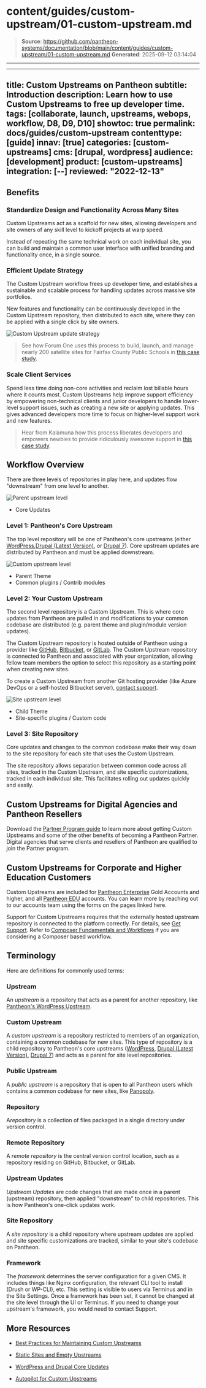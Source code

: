 # content/guides/custom-upstream/01-custom-upstream.md

> **Source**: https://github.com/pantheon-systems/documentation/blob/main/content/guides/custom-upstream/01-custom-upstream.md
> **Generated**: 2025-09-12 03:14:04

---

---
title: Custom Upstreams on Pantheon
subtitle: Introduction
description: Learn how to use Custom Upstreams to free up developer time.
tags: [collaborate, launch, upstreams, webops, workflow, D8, D9, D10]
showtoc: true
permalink: docs/guides/custom-upstream
contenttype: [guide]
innav: [true]
categories: [custom-upstreams]
cms: [drupal, wordpress]
audience: [development]
product: [custom-upstreams]
integration: [--]
reviewed: "2022-12-13"
---

<Youtube src="b1lNrZL0xxM" title="Pantheon Custom Upstreams" />

## Benefits

### Standardize Design and Functionality Across Many Sites

Custom Upstreams act as a scaffold for new sites, allowing developers and site owners of any skill level to kickoff projects at warp speed.

Instead of repeating the same technical work on each individual site, you can build and maintain a common user interface with unified branding and functionality once, in a single source.

### Efficient Update Strategy

The Custom Upstream workflow frees up developer time, and establishes a sustainable and scalable process for handling updates across massive site portfolios.

New features and functionality can be continuously developed in the Custom Upstream repository, then distributed to each site, where they can be applied with a single click by site owners.

![Custom Upstream update strategy](../../../images/update-diagram.png)

> See how Forum One uses this process to build, launch, and manage nearly 200 satellite sites for Fairfax County Public Schools in [this case study](https://pantheon.io/resources/forum-one-pantheon-fairfax-county-public-schools-edu-drupal-case-study).

### Scale Client Services

Spend less time doing non-core activities and reclaim lost billable hours where it counts most. Custom Upstreams help improve support efficiency by empowering non-technical clients and junior developers to handle lower-level support issues, such as creating a new site or applying updates. This gives advanced developers more time to focus on higher-level support work and new features.

> Hear from Kalamuna how this process liberates developers and empowers newbies to provide ridiculously awesome support in [this case study](https://pantheon.io/resources/kalamuna-pantheon-drupal-agency-case-study).

## Workflow Overview

There are three levels of repositories in play here, and updates flow "downstream" from one level to another.

<div className="upstream-overview-outter-clear">
<div className="upstream-overview-outter">
<div className="upstream-content-inner-icon">

![Parent upstream level](../../../images/levelone-icon.png)

<ul class="upstream">
<li>Core Updates</li>
</ul>

</div>
<div className="upstream-content-inner-content">
<h3>Level 1: Pantheon's Core Upstream</h3>

The top level repository will be one of Pantheon's core upstreams (either [WordPress](https://github.com/pantheon-systems/wordpress),[Drupal (Latest Version)](https://github.com/pantheon-upstreams/drupal-composer-managed), or [Drupal 7](https://github.com/pantheon-systems/drops-7)). Core upstream updates are distributed by Pantheon and must be applied downstream.

</div>
</div>
</div>
<div className="upstream-overview-outter-clear">
<div className="upstream-overview-outter">
<div className="upstream-content-inner-icon">

![Custom upstream level](../../../images/leveltwo-icon.png)

<ul class="upstream">
<li>Parent Theme</li>
<li>Common plugins / Contrib modules</li>
</ul>

</div>
<div className="upstream-content-inner-content">
<h3>Level 2: Your Custom Upstream</h3>

The second level repository is a Custom Upstream. This is where core updates from Pantheon are pulled in and modifications to your common codebase are distributed (e.g. parent theme and plugin/module version updates).

The Custom Upstream repository is hosted outside of Pantheon using a provider like [GitHub](https://github.com/), [Bitbucket](https://bitbucket.org/), or [GitLab](https://gitlab.com/). The Custom Upstream repository is connected to Pantheon and associated with your organization, allowing fellow team members the option to select this repository as a starting point when creating new sites.

To create a Custom Upstream from another Git hosting provider (like Azure DevOps or a self-hosted Bitbucket server), [contact support](/guides/support).

</div>
</div>
</div>
<div className="upstream-overview-outter">
<div className="upstream-content-inner-icon">

![Site upstream level](../../../images/levelthree-icon.png)

<ul class="upstream">
<li>Child Theme</li>
<li>Site-specific plugins / Custom code</li>
</ul>
</div>
<div className="upstream-content-inner-content">
<h3>Level 3: Site Repository</h3>

Core updates and changes to the common codebase make their way down to the site repository for each site that uses the Custom Upstream.

The site repository allows separation between common code across all sites, tracked in the Custom Upstream, and site specific customizations, tracked in each individual site. This facilitates rolling out updates quickly and easily.

</div>
</div>

## Custom Upstreams for Digital Agencies and Pantheon Resellers

Download the [Partner Program guide](https://pantheon.io/resources/pantheon-partner-program-guide?docs) to learn more about getting Custom Upstreams and some of the other benefits of becoming a Pantheon Partner. Digital agencies that serve clients and resellers of Pantheon are qualified to join the Partner program.

## Custom Upstreams for Corporate and Higher Education Customers 

Custom Upstreams are included for [Pantheon Enterprise](https://pantheon.io/plans/elite) Gold Accounts and higher, and all [Pantheon EDU](https://pantheon.io/edu) accounts. You can learn more by reaching out to our accounts team using the forms on the pages linked here.

<Alert title="Note" type="info">

Support for Custom Upstreams requires that the externally hosted upstream repository is connected to the platform correctly. For details, see [Get Support](/guides/support/#custom-upstreams). Refer to [Composer Fundamentals and Workflows](/guides/composer) if you are considering a Composer based workflow.

</Alert>

## Terminology

Here are definitions for commonly used terms:

### Upstream

<p>An <dfn id="upstream">upstream</dfn> is a repository that acts as a parent for another repository, like <a href="https://github.com/pantheon-systems/wordpress">Pantheon's WordPress Upstream</a>.</p>

### Custom Upstream

<p>A <dfn id="custom-upstream">custom upstream</dfn> is a repository restricted to members of an organization, containing a common codebase for new sites. This type of repository is a child repository to Pantheon's core upstreams (<a href="https://github.com/pantheon-systems/wordpress">WordPress</a>, <a href="https://github.com/pantheon-upstreams/drupal-composer-managed">Drupal (Latest Version)</a>, <a href="https://github.com/pantheon-systems/drops-7">Drupal 7</a>) and acts as a parent for site level repositories.</p>

### Public Upstream

<p>A <dfn id="public-upstream">public upstream</dfn> is a repository that is open to all Pantheon users which contains a common codebase for new sites, like <a href="https://github.com/populist/panopoly-drops-7">Panopoly</a>.</p>

### Repository

<p>A<dfn id="repository">repository</dfn> is a collection of files packaged in a single directory under version control.</p>


### Remote Repository

<p>A <dfn id="remote-repository">remote repository</dfn> is the central version control location, such as a repository residing on GitHub, Bitbucket, or GitLab.</p>

### Upstream Updates

<p><dfn id="upstream-updates"> Upstream Updates</dfn> are code changes that are made once in a parent (upstream) repository, then applied "downstream" to child repositories. This is how Pantheon's one-click updates work.</p>

### Site Repository

<p>A <dfn id="site-repository">site repository</dfn> is a child repository where upstream updates are applied and site specific customizations are tracked, similar to your site's codebase on Pantheon.</p>

### Framework

<p>The <dfn id="framework">framework</dfn> determines the server configuration for a given CMS. It includes things like Nginx configuration, the relevant CLI tool to install (Drush or WP-CLI), etc. This setting is visible to users via Terminus and in the Site Settings. Once a framework has been set, it cannot be changed at the site level through the UI or Terminus. If you need to change your upstream's framework, you would need to contact Support.</p>

## More Resources

- [Best Practices for Maintaining Custom Upstreams](/guides/custom-upstream/maintain-custom-upstream)

- [Static Sites and Empty Upstreams](/static-site-empty-upstream)

- [WordPress and Drupal Core Updates](/core-updates)

- [Autopilot for Custom Upstreams](/guides/autopilot-custom-upstream)
